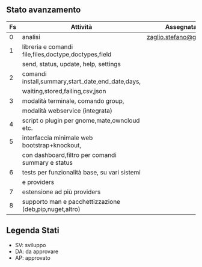 ## Stato avanzamento

|Fs |Attività                                               |Assegnata A               |Stato|Progresso|
|---|-------------------------------------------------------|--------------------------|:---:|:-------:|
|0  |analisi                                                |<zaglio.stefano@gmail.com>|SV   |90%      |
|1  |libreria e comandi file,files,doctype,doctypes,field   |                          |DA   |0%       |
|   |send, status, update, help, settings                   |                          |     |         |
|2  |comandi install,summary,start_date,end_date,days,      |                          |DA   |0%       |
|   |waiting,stored,failing,csv,json                        |                          |     |         |
|3  |modalità terminale, comando group,                     |                          |DA   |0%       |
|   |modalità webservice (integrata)                        |                          |DA   |0%       |
|4  |script o plugin per gnome,mate,owncloud etc.           |                          |DA   |0%       |
|5  |interfaccia minimale web bootstrap+knockout,           |                          |DA   |0%       |
|   |con dashboard,filtro per comandi summary e status      |                          |     |         |
|6  |tests per funzionalità base, su vari sistemi           |                          |DA   |0%       |
|   |e providers                                            |                          |     |         |
|7  |estensione ad più providers                            |                          |DA   |0%       |
|8  |supporto man e pacchettizzazione (deb,pip,nuget,altro) |                          |DA   |0%       | 

## Legenda Stati
* SV: sviluppo
* DA: da approvare
* AP: approvato
